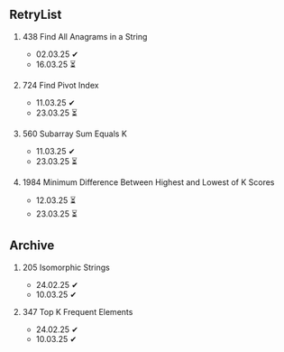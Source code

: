 ## RetryList

1. 438 Find All Anagrams in a String
    - 02.03.25 ✔
    - 16.03.25 ⏳

1. 724 Find Pivot Index
    - 11.03.25 ✔
    - 23.03.25 ⏳

1. 560 Subarray Sum Equals K
    - 11.03.25 ✔
    - 23.03.25 ⏳

1. 1984 Minimum Difference Between Highest and Lowest of K Scores
    - 12.03.25 ⏳
    - 23.03.25 ⏳


## Archive

1. 205 Isomorphic Strings
    - 24.02.25 ✔
    - 10.03.25 ✔

1. 347 Top K Frequent Elements
    - 24.02.25 ✔
    - 10.03.25 ✔
